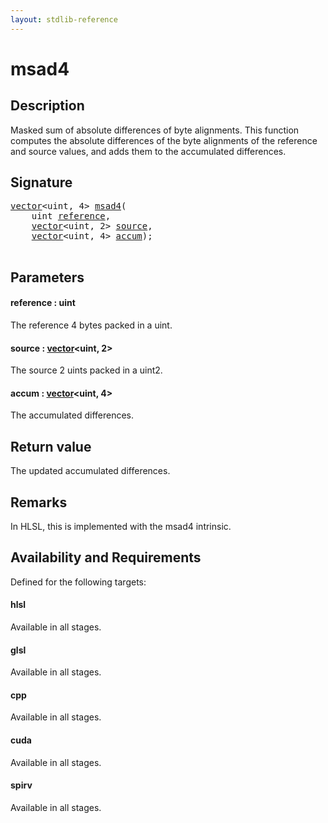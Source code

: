 ```yaml
---
layout: stdlib-reference
---
```


# msad4

## Description

Masked sum of absolute differences of byte alignments.
This function computes the absolute differences of the byte alignments of the reference and source values, and adds them to the accumulated differences.



## Signature 

<pre>
<a href="../../types/vector/index.html" class="code_type">vector</a>&lt;<span class="code_keyword">uint</span>, 4&gt; <a href=".html">msad4</a>(
    <span class="code_keyword">uint</span> <a href=".html#decl-reference" class="code_param">reference</a>,
    <a href="../../types/vector/index.html" class="code_type">vector</a>&lt;<span class="code_keyword">uint</span>, 2&gt; <a href=".html#decl-source" class="code_param">source</a>,
    <a href="../../types/vector/index.html" class="code_type">vector</a>&lt;<span class="code_keyword">uint</span>, 4&gt; <a href=".html#decl-accum" class="code_param">accum</a>);

</pre>

## Parameters

####  <a id="decl-reference"></a>reference  : uint
The reference 4 bytes packed in a uint.

####  <a id="decl-source"></a>source  : [vector](../../types/vector/index.html)\<uint, 2\>
The source 2 uints packed in a uint2.

####  <a id="decl-accum"></a>accum  : [vector](../../types/vector/index.html)\<uint, 4\>
The accumulated differences.


## Return value
The updated accumulated differences.

## Remarks
In HLSL, this is implemented with the msad4 intrinsic.


## Availability and Requirements

Defined for the following targets:

#### hlsl
Available in all stages.

#### glsl
Available in all stages.

#### cpp
Available in all stages.

#### cuda
Available in all stages.

#### spirv
Available in all stages.



